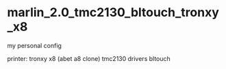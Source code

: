 # marlin_2.0_tmc2130_bltouch_tronxy_x8

my personal config

printer: tronxy x8 (abet a8 clone)
tmc2130 drivers
bltouch
